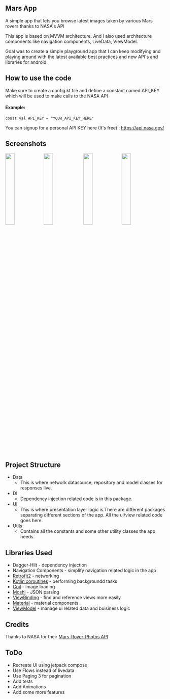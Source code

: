 ## Mars App
A simple app that lets you browse latest images taken by various Mars rovers thanks to NASA's API

This app is based on MVVM architecture. And I also used architecture components like navigation components, LiveData, ViewModel.

Goal was to create a simple playground app that I can keep modifying and playing around with the latest available best practices and new API's and libraries for android.

## How to use the code
Make sure to create a config.kt file and define a constant named API_KEY which will be used to make calls to the NASA API

#### Example:

```const val API_KEY = "YOUR_API_KEY_HERE"```

You can signup for a personal API KEY here (It's free) : https://api.nasa.gov/

## Screenshots
<img src="https://imgur.com/yb04MaY.jpg" width=24%><img src="https://imgur.com/B6sML3A.jpg" width=24%>
<img src="https://imgur.com/bPWZkah.jpg" width=24%><img src="https://imgur.com/oqBx6hn.jpg" width=24%>

## Project Structure
* Data
   * This is where network datasource, repository and model classes for responses live.
* DI
   * Dependency injection related code is in this package.
* UI
   * This is where presentation layer logic is.There are different packages separating different sections of the app. All the ui/view related code goes here.
* Utils
   * Contains all the constants and some other utility classes the app needs.

## Libraries Used
* Dagger-Hilt - dependency injection
* Navigation Components - simplify navigation related logic in the app
* [Retrofit2](https://square.github.io/retrofit/) - networking
* [Kotlin coroutines](https://github.com/Kotlin/kotlinx.coroutines#user-content-android) - performing backgroundd tasks
* [Coil](https://github.com/coil-kt/coil) - image loading
* [Moshi](https://github.com/square/moshi) - JSON parsing
* [ViewBinding](https://developer.android.com/topic/libraries/view-binding) - find and reference views more easily
* [Material](https://material.io/develop/android/docs/getting-started/) - material components
* [ViewModel](https://developer.android.com/topic/libraries/architecture/viewmodel) - manage ui related data and buisiness logic

## Credits

Thanks to NASA for their [Mars-Rover-Photos API](https://github.com/chrisccerami/mars-photo-api)

## ToDo
* Recreate UI using jetpack compose
* Use Flows instead of livedata
* Use Paging 3 for pagination
* Add tests
* Add Animations
* Add some more features

